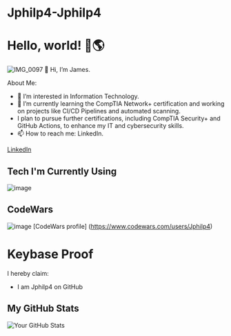 # Jphilp4-Jphilp4
# Hello, world! 👋🌎

![IMG_0097](https://github.com/user-attachments/assets/2b61550b-777a-4b9a-8e1a-2815a5d9ba65)
👋 Hi, I’m James.

About Me:
- 👀 I’m interested in Information Technology.
- 🌱 I’m currently learning the CompTIA Network+ certification and working on projects like CI/CD Pipelines and automated scanning.
- I plan to pursue further certifications, including CompTIA Security+ and GitHub Actions, to enhance my IT and cybersecurity skills.
- 📫 How to reach me: LinkedIn.

[LinkedIn](https://www.linkedin.com/in/james-phillips-028141308/)


## Tech I'm Currently Using
![image](https://github.com/user-attachments/assets/355dc4ff-ee08-4af6-853a-41e00f7776c3)

## CodeWars
![image](https://github.com/user-attachments/assets/5a2237a6-2438-4bb9-8fe3-c84b33d20e79)
[CodeWars profile] (https://www.codewars.com/users/Jphilp4)

# Keybase Proof

I hereby claim:
* I am Jphilp4 on GitHub


## My GitHub Stats
![Your GitHub Stats](https://github-readme-stats.vercel.app/api?username=Jphilp4&show_icons=true&theme=default)

